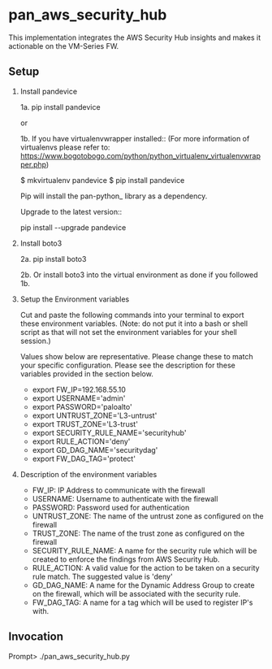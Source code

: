 # pan_aws_security_hub
This implementation integrates the AWS Security Hub insights and makes it actionable on the VM-Series FW.


Setup
-----

1. Install pandevice 

    1a. pip install pandevice

    or 

    1b. If you have virtualenvwrapper installed::
        (For more information of virtualenvs please refer to: https://www.bogotobogo.com/python/python_virtualenv_virtualenvwrapper.php)


    $ mkvirtualenv pandevice
    $ pip install pandevice

    Pip will install the pan-python_ library as a dependency.

    Upgrade to the latest version::

    pip install --upgrade pandevice

2. Install boto3

    2a. pip install boto3

    2b. Or install boto3 into the virtual environment as done if you followed 1b.

3.  Setup the Environment variables 

    Cut and paste the following commands into your terminal to export these environment variables. 
    (Note: do not put it into a bash or shell script as that will not set the environment variables for your shell session.)

    Values show below are representative. Please change these to match your specific configuration. Please see 
    the description for these variables provided in the section below.

    + export FW_IP=192.168.55.10
    + export USERNAME='admin'
    + export PASSWORD='paloalto'
    + export UNTRUST_ZONE='L3-untrust'
    + export TRUST_ZONE='L3-trust'
    + export SECURITY_RULE_NAME='securityhub'
    + export RULE_ACTION='deny'
    + export GD_DAG_NAME='securitydag'
    + export FW_DAG_TAG='protect'


4. Description of the environment variables 

    + FW_IP: IP Address to communicate with the firewall
    + USERNAME: Username to authenticate with the firewall
    + PASSWORD: Password used for authentication
    + UNTRUST_ZONE: The name of the untrust zone as configured on the firewall
    + TRUST_ZONE: The name of the trust zone as configured on the firewall
    + SECURITY_RULE_NAME: A name for the security rule which will be created to enforce the findings from AWS Security Hub. 
    + RULE_ACTION: A valid value for the action to be taken on a security rule match. The suggested value is 'deny'
    + GD_DAG_NAME: A name for the Dynamic Address Group to create on the firewall, which will be associated with the security rule. 
    + FW_DAG_TAG: A name for a tag which will be used to register IP's with. 


Invocation 
----------

Prompt> ./pan_aws_security_hub.py
   